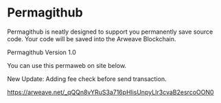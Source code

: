 # Permagithub
Permagithub is neatly designed to support you permanently save source code. Your code will be saved into the Arweave Blockchain.

Permagithub Version 1.0

You can use this permaweb on site below.

New Update: Adding fee check before send transaction.

https://arweave.net/_qQQn8vYRuS3a716pHlisUnpyLIr3cvaB2esrcoOON0
